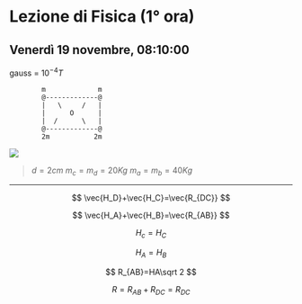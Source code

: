 # Lezione di Fisica (1° ora)
## Venerdì 19 novembre, 08:10:00

gauss = $10^{-4}T$

            m             m
			@-------------@
	        |   \	  /   |
	        |	   O	  |
	        |  /      \   |
	        @-------------@
	        2m 			 2m


![](https://i.imgur.com/3v5hGpD.jpg)

> $d=2cm$
> $m_c=m_d=20Kg$
> $m_a=m_b=40Kg$

---

$$
\vec{H_D}+\vec{H_C}=\vec{R_{DC}}
$$

$$
\vec{H_A}+\vec{H_B}=\vec{R_{AB}}
$$

$$
H_c=H_C
$$

$$
H_A=H_B
$$


$$
R_{AB}=HA\sqrt 2
$$


$$
R=R_{AB}+R_{DC}=R_{DC}
$$



<!--stackedit_data:
eyJoaXN0b3J5IjpbMTk4MzU5MjQwOSwxODI0OTU3ODYxXX0=
-->